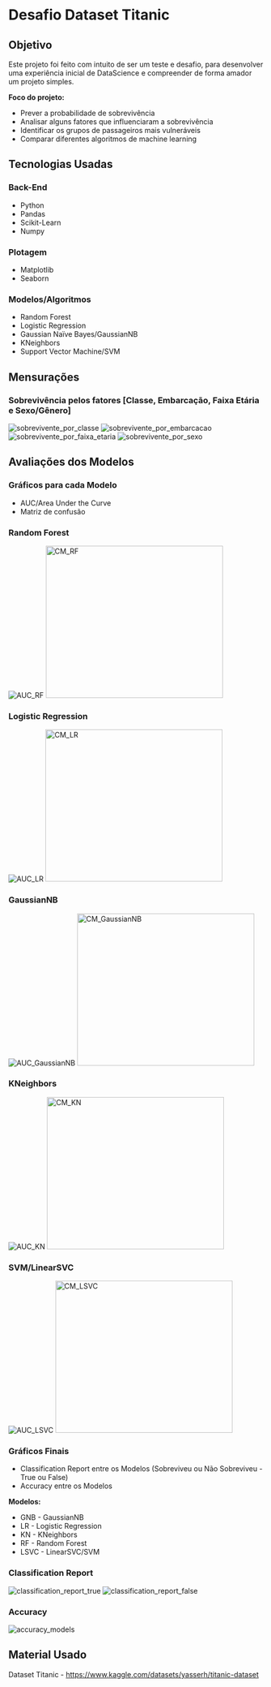 # Desafio Dataset Titanic

## Objetivo

Este projeto foi feito com intuito de ser um teste e desafio, para desenvolver uma experiência inicial de DataScience e compreender de forma amador um projeto simples.

**Foco do projeto:**

- Prever a probabilidade de sobrevivência
- Analisar alguns fatores que influenciaram a sobrevivência
- Identificar os grupos de passageiros mais vulneráveis
- Comparar diferentes algoritmos de machine learning

## Tecnologias Usadas

### Back-End

- Python
- Pandas
- Scikit-Learn
- Numpy

### Plotagem

- Matplotlib
- Seaborn

### Modelos/Algoritmos

- Random Forest
- Logistic Regression
- Gaussian Naïve Bayes/GaussianNB
- KNeighbors
- Support Vector Machine/SVM

## Mensurações

### Sobrevivência pelos fatores [Classe, Embarcação, Faixa Etária e Sexo/Gênero]

![sobrevivente_por_classe](assets/mensuracoes/classe.png)
![sobrevivente_por_embarcacao](assets/mensuracoes/embarcacao.png)
![sobrevivente_por_faixa_etaria](assets/mensuracoes/faixa_etaria.png)
![sobrevivente_por_sexo](assets/mensuracoes/sexo.png)

## Avaliações dos Modelos

### Gráficos para cada Modelo

- AUC/Area Under the Curve
- Matriz de confusão

### Random Forest
![AUC_RF](assets/avaliacoes_modelos/Redimensionado/RF_AUC.png) <img src="assets/avaliacoes_modelos/Redimensionado/RF_confusion_matrix.png" alt="CM_RF" width="350" height="300"/>

### Logistic Regression

![AUC_LR](assets/avaliacoes_modelos/Redimensionado/LR_AUC.png) <img src="assets/avaliacoes_modelos/Redimensionado/LR_confusion_matrix.png" alt="CM_LR" width="350" height="300"/>

### GaussianNB

![AUC_GaussianNB](assets/avaliacoes_modelos/Redimensionado/GNB_AUC.png) <img src="assets/avaliacoes_modelos/Redimensionado/GNB_confusion_matrix.png" alt="CM_GaussianNB" width="350" height="300"/>

### KNeighbors

![AUC_KN](assets/avaliacoes_modelos/Redimensionado/KN_AUC.png) <img src="assets/avaliacoes_modelos/Redimensionado/KN_confusion_matrix.png" alt="CM_KN" width="350" height="300"/>

### SVM/LinearSVC

![AUC_LSVC](assets/avaliacoes_modelos/Redimensionado/LSVC_AUC.png) <img src="assets/avaliacoes_modelos/Redimensionado/LSVC_confusion_matrix.png" alt="CM_LSVC" width="350" height="300"/>

### Gráficos Finais

- Classification Report entre os Modelos (Sobreviveu ou Não Sobreviveu - True ou False)
- Accuracy entre os Modelos

**Modelos:**

- GNB - GaussianNB
- LR - Logistic Regression
- KN - KNeighbors
- RF - Random Forest
- LSVC - LinearSVC/SVM

### Classification Report

![classification_report_true](assets/avaliacoes_modelos/True_classification_report.png) ![classification_report_false](assets/avaliacoes_modelos/False_classification_report.png)

### Accuracy

![accuracy_models](assets/avaliacoes_modelos/accuracy.png)

## Material Usado

Dataset Titanic - <https://www.kaggle.com/datasets/yasserh/titanic-dataset>
